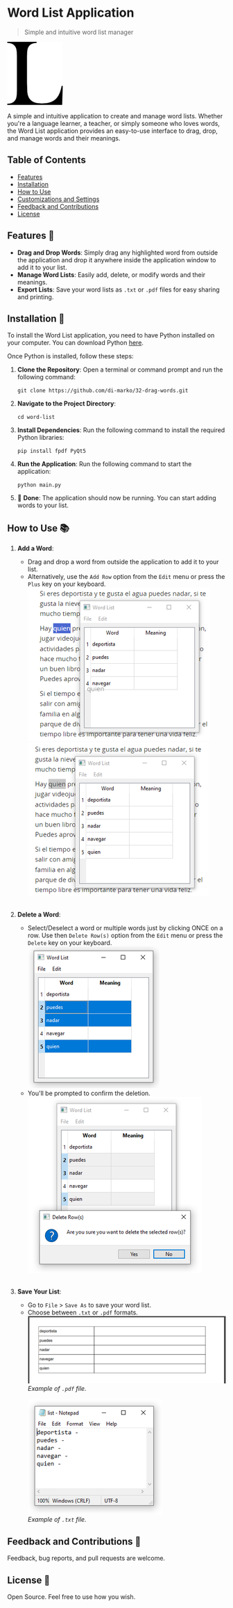 # Word List Application

> Simple and intuitive word list manager

![Word List Application Logo](images/logo_bl.png)

A simple and intuitive application to create and manage word lists. Whether you're a language learner, a teacher, or simply someone who loves words, the Word List application provides an easy-to-use interface to drag, drop, and manage words and their meanings.

## Table of Contents

- [Features](#features)
- [Installation](#installation)
- [How to Use](#how-to-use)
- [Customizations and Settings](#customizations-and-settings)
- [Feedback and Contributions](#feedback-and-contributions)
- [License](#license)

## Features 🔬

- **Drag and Drop Words**: Simply drag any highlighted word from outside the application and drop it anywhere inside the application window to add it to your list.
- **Manage Word Lists**: Easily add, delete, or modify words and their meanings.
- **Export Lists**: Save your word lists as `.txt` or `.pdf` files for easy sharing and printing.

## Installation 🧰

To install the Word List application, you need to have Python installed on your computer. You can download Python [here](https://www.python.org/).

Once Python is installed, follow these steps:

1. **Clone the Repository**:
   Open a terminal or command prompt and run the following command:

   ```shell
   git clone https://github.com/di-marko/32-drag-words.git
   ```

2. **Navigate to the Project Directory**:

   ```shell
   cd word-list
   ```

3. **Install Dependencies**:
   Run the following command to install the required Python libraries:

   ```shell
   pip install fpdf PyQt5
   ```

4. **Run the Application**:
   Run the following command to start the application:

   ```shell
   python main.py
   ```

5. 🎉 **Done**:
   The application should now be running. You can start adding words to your list.

## How to Use 📚

1. **Add a Word**:

   - Drag and drop a word from outside the application to add it to your list.
   - Alternatively, use the `Add Row` option from the `Edit` menu or press the `Plus` key on your keyboard.<br>
     ![Dragging the word](images/image.png)<br>
     ![Word added to the list](images/image-1.png)<br><br>

2. **Delete a Word**:

   - Select/Deselect a word or multiple words just by clicking ONCE on a row. Use then `Delete Row(s)` option from the `Edit` menu or press the `Delete` key on your keyboard.<br>
     ![Alt text](images/image-3.png)<br>
   - You'll be prompted to confirm the deletion.<br>
     ![Alt text](images/image-2.png)<br><br>

3. **Save Your List**:
   - Go to `File` > `Save As` to save your word list.
   - Choose between `.txt` or `.pdf` formats.
     ![Alt text](images/image-4.png)<br>
     _Example of `.pdf` file._<br><br>
     ![Alt text](images/image-5.png)<br>
     _Example of `.txt` file._

## Feedback and Contributions 📧

Feedback, bug reports, and pull requests are welcome.

## License 🎨

Open Source. Feel free to use how you wish.
